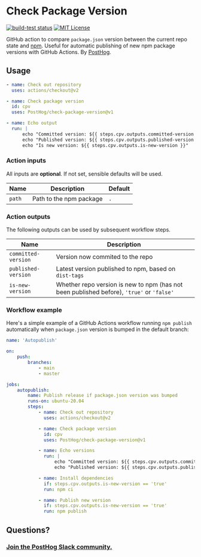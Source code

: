 # Check Package Version

[![build-test status](https://github.com/PostHog/check-package-version/workflows/build-test/badge.svg)](https://github.com/actions/typescript-action/actions)
[![MIT License](https://img.shields.io/badge/License-MIT-red.svg)](https://opensource.org/licenses/MIT)

GitHub action to compare `package.json` version between the current repo state and [npm](https://npmjs.com). Useful for automatic publishing of new npm package versions with GitHub Actions. By [PostHog](https://posthog.com).

## Usage

```yml
- name: Check out repository
  uses: actions/checkout@v2

- name: Check package version
  id: cpv
  uses: PostHog/check-package-version@v1

- name: Echo output
  run: |
      echo "Committed version: ${{ steps.cpv.outputs.committed-version }}"
      echo "Published version: ${{ steps.cpv.outputs.published-version }}"
      echo "Is new version: ${{ steps.cpv.outputs.is-new-version }}"
```

### Action inputs

All inputs are **optional**. If not set, sensible defaults will be used.

| Name   | Description             | Default |
| ------ | ----------------------- | ------- |
| `path` | Path to the npm package | `.`     |

### Action outputs

The following outputs can be used by subsequent workflow steps.

| Name                | Description                                                                               |
| ------------------- | ----------------------------------------------------------------------------------------- |
| `committed-version` | Version now commited to the repo                                                          |
| `published-version` | Latest version published to npm, based on `dist-tags`                                     |
| `is-new-version`    | Whether repo version is new to npm (has not been published before), `'true'` or `'false'` |

### Workflow example

Here's a simple example of a GitHub Actions workflow running `npm publish` automatically when `package.json` version is bumped in the default branch:

```yml
name: 'Autopublish'

on:
    push:
        branches:
            - main
            - master

jobs:
    autopublish:
        name: Publish release if package.json version was bumped
        runs-on: ubuntu-20.04
        steps:
            - name: Check out repository
              uses: actions/checkout@v2

            - name: Check package version
              id: cpv
              uses: PostHog/check-package-version@v1

            - name: Echo versions
              run: |
                  echo "Committed version: ${{ steps.cpv.outputs.committed-version }}"
                  echo "Published version: ${{ steps.cpv.outputs.published-version }}"

            - name: Install dependencies
              if: steps.cpv.outputs.is-new-version == 'true'
              run: npm ci

            - name: Publish new version
              if: steps.cpv.outputs.is-new-version == 'true'
              run: npm publish
```

## Questions?

### [Join the PostHog Slack community.](posthog.com/slack)
